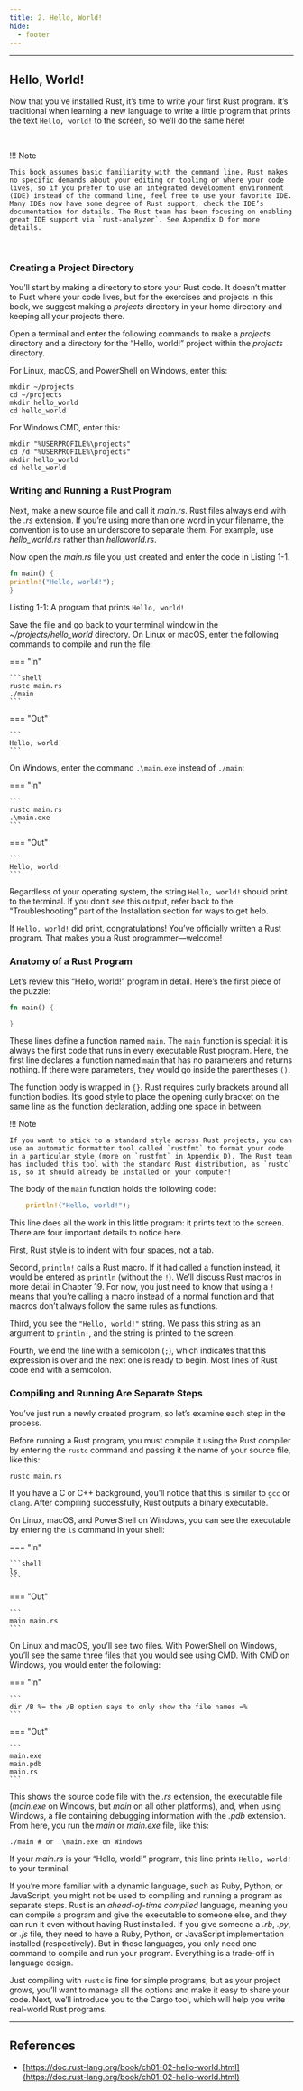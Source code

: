 ```yaml
---
title: 2. Hello, World!
hide:
  - footer
---
```


---

## Hello, World!

Now that you’ve installed Rust, it’s time to write your first Rust program. It’s traditional when learning a new language to write a little program that prints the text `Hello, world!` to the screen, so we’ll do the same here!

<br/>

!!! Note

    This book assumes basic familiarity with the command line. Rust makes no specific demands about your editing or tooling or where your code lives, so if you prefer to use an integrated development environment (IDE) instead of the command line, feel free to use your favorite IDE. Many IDEs now have some degree of Rust support; check the IDE’s documentation for details. The Rust team has been focusing on enabling great IDE support via `rust-analyzer`. See Appendix D for more details.

<br/>

### Creating a Project Directory

You’ll start by making a directory to store your Rust code. It doesn’t matter to Rust where your code lives, but for the exercises and projects in this book, we suggest making a _projects_ directory in your home directory and keeping all your projects there.

Open a terminal and enter the following commands to make a _projects_ directory and a directory for the “Hello, world!” project within the _projects_ directory.

For Linux, macOS, and PowerShell on Windows, enter this:

```shell
mkdir ~/projects
cd ~/projects
mkdir hello_world
cd hello_world
```

For Windows CMD, enter this:

```
mkdir "%USERPROFILE%\projects"
cd /d "%USERPROFILE%\projects"
mkdir hello_world
cd hello_world
```

### Writing and Running a Rust Program

Next, make a new source file and call it _main.rs_. Rust files always end with the _.rs_ extension. If you’re using more than one word in your filename, the convention is to use an underscore to separate them. For example, use _hello_world.rs_ rather than _helloworld.rs_.

Now open the _main.rs_ file you just created and enter the code in Listing 1-1.

```rust title="main.rs"
fn main() {
println!("Hello, world!");
}
```

Listing 1-1: A program that prints `Hello, world!`

Save the file and go back to your terminal window in the _~/projects/hello_world_ directory. On Linux or macOS, enter the following commands to compile and run the file:

=== "In"

    ```shell
    rustc main.rs
    ./main
    ```

=== "Out"

    ```
    Hello, world!
    ```

On Windows, enter the command `.\main.exe` instead of `./main`:

=== "In"

    ```
    rustc main.rs
    .\main.exe
    ```

=== "Out"

    ```
    Hello, world!
    ```

Regardless of your operating system, the string `Hello, world!` should print to the terminal. If you don’t see this output, refer back to the “Troubleshooting” part of the Installation section for ways to get help.

If `Hello, world!` did print, congratulations! You’ve officially written a Rust program. That makes you a Rust programmer—welcome!

### Anatomy of a Rust Program

Let’s review this “Hello, world!” program in detail. Here’s the first piece of the puzzle:

```rust
fn main() {

}
```

These lines define a function named `main`. The `main` function is special: it is always the first code that runs in every executable Rust program. Here, the first line declares a function named `main` that has no parameters and returns nothing. If there were parameters, they would go inside the parentheses `()`.

The function body is wrapped in `{}`. Rust requires curly brackets around all function bodies. It’s good style to place the opening curly bracket on the same line as the function declaration, adding one space in between.

!!! Note

    If you want to stick to a standard style across Rust projects, you can use an automatic formatter tool called `rustfmt` to format your code in a particular style (more on `rustfmt` in Appendix D). The Rust team has included this tool with the standard Rust distribution, as `rustc` is, so it should already be installed on your computer!

The body of the `main` function holds the following code:

```rust
    println!("Hello, world!");
```

This line does all the work in this little program: it prints text to the screen. There are four important details to notice here.

First, Rust style is to indent with four spaces, not a tab.

Second, `println!` calls a Rust macro. If it had called a function instead, it would be entered as `println` (without the `!`). We’ll discuss Rust macros in more detail in Chapter 19. For now, you just need to know that using a `!` means that you’re calling a macro instead of a normal function and that macros don’t always follow the same rules as functions.

Third, you see the `"Hello, world!"` string. We pass this string as an argument to `println!`, and the string is printed to the screen.

Fourth, we end the line with a semicolon (`;`), which indicates that this expression is over and the next one is ready to begin. Most lines of Rust code end with a semicolon.

### Compiling and Running Are Separate Steps

You’ve just run a newly created program, so let’s examine each step in the process.

Before running a Rust program, you must compile it using the Rust compiler by entering the `rustc` command and passing it the name of your source file, like this:

```shell
rustc main.rs
```

If you have a C or C++ background, you’ll notice that this is similar to `gcc` or `clang`. After compiling successfully, Rust outputs a binary executable.

On Linux, macOS, and PowerShell on Windows, you can see the executable by entering the `ls` command in your shell:

=== "In"

    ```shell
    ls
    ```

=== "Out"

    ```
    main main.rs
    ```

On Linux and macOS, you’ll see two files. With PowerShell on Windows, you’ll see the same three files that you would see using CMD. With CMD on Windows, you would enter the following:

=== "In"

    ```
    dir /B %= the /B option says to only show the file names =%
    ```

=== "Out"

    ```
    main.exe
    main.pdb
    main.rs
    ```

This shows the source code file with the _.rs_ extension, the executable file (_main.exe_ on Windows, but _main_ on all other platforms), and, when using Windows, a file containing debugging information with the _.pdb_ extension. From here, you run the _main_ or _main.exe_ file, like this:

```shell
./main # or .\main.exe on Windows
```

If your _main.rs_ is your “Hello, world!” program, this line prints `Hello, world!` to your terminal.

If you’re more familiar with a dynamic language, such as Ruby, Python, or JavaScript, you might not be used to compiling and running a program as separate steps. Rust is an _ahead-of-time compiled_ language, meaning you can compile a program and give the executable to someone else, and they can run it even without having Rust installed. If you give someone a _.rb_, _.py_, or _.js_ file, they need to have a Ruby, Python, or JavaScript implementation installed (respectively). But in those languages, you only need one command to compile and run your program. Everything is a trade-off in language design.

Just compiling with `rustc` is fine for simple programs, but as your project grows, you’ll want to manage all the options and make it easy to share your code. Next, we’ll introduce you to the Cargo tool, which will help you write real-world Rust programs.

---

## References

- [https://doc.rust-lang.org/book/ch01-02-hello-world.html](https://doc.rust-lang.org/book/ch01-02-hello-world.html)
